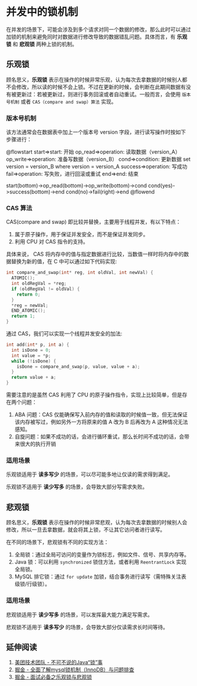 # 并发中的锁机制

在并发的场景下，可能会涉及到多个请求对同一个数据的修改，那么此时可以通过加锁的机制来避免同时对数据进行修改导致的数据错乱问题。具体而言，有 **乐观锁** 和 **悲观锁** 两种上锁的机制。

## 乐观锁

顾名思义，**乐观锁** 表示在操作的时候非常乐观，认为每次去拿数据的时候别人都不会修改，所以读的时候不会上锁。不过在更新的时候，会判断在此期间数据有没有被更新过：若被更新过，则进行事务回滚或者自动重试。一般而言，会使用 `版本号机制` 或者 `CAS（compare and swap）算法` 实现。

###  版本号机制

该方法通常会在数据表中加上一个版本号 version 字段，进行读写操作时按如下步骤进行：

@flowstart
start=>start: 开始
op_read=>operation: 读取数据（version_A）
op_write=>operation: 准备写数据（version_B）
cond=>condition: 更新数据
  set version = version_B 
  where version = version_A
success=>operation: 写成功
fail=>operation: 写失败，进行回滚或重试
end=>end: 结束

start(bottom)->op_read(bottom)->op_write(bottom)->cond
cond(yes)->success(bottom)->end
cond(no)->fail(right)->end
@flowend


### CAS 算法

CAS(compare and swap) 即比较并替换，主要用于线程并发，有以下特点：

1. 属于原子操作，用于保证并发安全，而不是保证并发同步。
2. 利用 CPU 对 CAS 指令的支持。

具体来说， CAS 将内存中的值与指定数据进行比较，当数值一样时将内存中的数据替换为新的值，在 C 中可以通过如下代码实现:

``` c
int compare_and_swap(int* reg, int oldVal, int newVal) {
  ATOMIC();
  int oldRegVal = *reg;
  if (oldRegVal != oldVal) {
    return 0;
  }
  *reg = newVal;
  END_ATOMIC();
  return 1;
}
```

通过 CAS，我们可以实现一个线程并发安全的加法:

``` c
int add(int* p, int a) {
  int isDone = 0;
  int value = *p;
  while (!isDone) {
    isDone = compare_and_swap(p, value, value + a);
  }
  return value + a;
}
```

需要注意的是虽然 CAS 利用了 CPU 的原子操作指令，实现上比较简单，但是存在两个问题：

1. ABA 问题：CAS 仅能确保写入前内存的值和读取的时候值一致，但无法保证该内存被写过，例如另外一方将原来的值 A 改为 B 后再改为 A 这种情况无法感知。
2. 自旋问题：如果不成功的话，会进行循环重试，那么长时间不成功的话，会带来很大的执行开销

### 适用场景

乐观锁适用于 **读多写少** 的场景，可以尽可能多地让仅读的需求得到满足。

乐观锁不适用于 **读少写多** 的场景，会导致大部分写需求失败。

## 悲观锁

顾名思义，**乐观锁** 表示在操作的时候非常悲观，认为每次去拿数据的时候别人会修改，所以一旦去拿数据，就会将其上锁，不让其它访问者进行读写。

在不同的场景下，悲观锁有不同的实现方法：

1. 全局锁：通过全局可访问的变量作为锁标志，例如文件、信号、共享内存等。
2. Java 锁：可以利用 `synchronized` 锁住方法，或者利用 `ReentrantLock` 实现全局锁。
3. MySQL 排它锁：通过 `for update` 加锁，结合事务进行读写（需特殊关注表级锁/行级锁）。

### 适用场景

悲观锁适用于 **读少写多** 的场景，可以发挥最大能力满足写需求。

悲观锁不适用于 **读多写少** 的场景，会导致大部分仅读需求长时间等待。

## 延伸阅读

1. [美团技术团队 - 不可不说的Java“锁”事](https://tech.meituan.com/2018/11/15/java-lock.html)
2. [掘金 - 全面了解mysql锁机制（InnoDB）与问题排查](https://juejin.im/post/5b82e0196fb9a019f47d1823)
3. [掘金 - 面试必备之乐观锁与悲观锁](https://juejin.im/post/5b4977ae5188251b146b2fc8)
